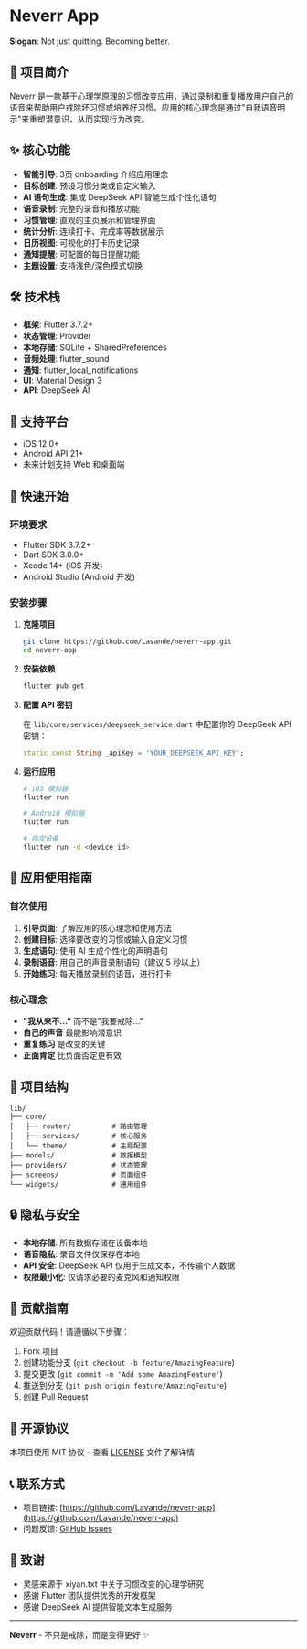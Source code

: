 # Neverr App

**Slogan**: Not just quitting. Becoming better.

## 🎯 项目简介

Neverr 是一款基于心理学原理的习惯改变应用，通过录制和重复播放用户自己的语音来帮助用户戒除坏习惯或培养好习惯。应用的核心理念是通过"自我语音明示"来重塑潜意识，从而实现行为改变。

## ✨ 核心功能

- **智能引导**: 3页 onboarding 介绍应用理念
- **目标创建**: 预设习惯分类或自定义输入
- **AI 语句生成**: 集成 DeepSeek API 智能生成个性化语句
- **语音录制**: 完整的录音和播放功能
- **习惯管理**: 直观的主页展示和管理界面
- **统计分析**: 连续打卡、完成率等数据展示
- **日历视图**: 可视化的打卡历史记录
- **通知提醒**: 可配置的每日提醒功能
- **主题设置**: 支持浅色/深色模式切换

## 🛠 技术栈

- **框架**: Flutter 3.7.2+
- **状态管理**: Provider
- **本地存储**: SQLite + SharedPreferences
- **音频处理**: flutter_sound
- **通知**: flutter_local_notifications
- **UI**: Material Design 3
- **API**: DeepSeek AI

## 📱 支持平台

- iOS 12.0+
- Android API 21+
- 未来计划支持 Web 和桌面端

## 🚀 快速开始

### 环境要求

- Flutter SDK 3.7.2+
- Dart SDK 3.0.0+
- Xcode 14+ (iOS 开发)
- Android Studio (Android 开发)

### 安装步骤

1. **克隆项目**
   ```bash
   git clone https://github.com/Lavande/neverr-app.git
   cd neverr-app
   ```

2. **安装依赖**
   ```bash
   flutter pub get
   ```

3. **配置 API 密钥**
   
   在 `lib/core/services/deepseek_service.dart` 中配置你的 DeepSeek API 密钥：
   ```dart
   static const String _apiKey = 'YOUR_DEEPSEEK_API_KEY';
   ```

4. **运行应用**
   ```bash
   # iOS 模拟器
   flutter run
   
   # Android 模拟器
   flutter run
   
   # 指定设备
   flutter run -d <device_id>
   ```

## 📖 应用使用指南

### 首次使用

1. **引导页面**: 了解应用的核心理念和使用方法
2. **创建目标**: 选择要改变的习惯或输入自定义习惯
3. **生成语句**: 使用 AI 生成个性化的声明语句
4. **录制语音**: 用自己的声音录制语句（建议 5 秒以上）
5. **开始练习**: 每天播放录制的语音，进行打卡

### 核心理念

- **"我从来不..."** 而不是"我要戒除..."
- **自己的声音** 最能影响潜意识
- **重复练习** 是改变的关键
- **正面肯定** 比负面否定更有效

## 📁 项目结构

```
lib/
├── core/
│   ├── router/          # 路由管理
│   ├── services/        # 核心服务
│   └── theme/           # 主题配置
├── models/              # 数据模型
├── providers/           # 状态管理
├── screens/             # 页面组件
└── widgets/             # 通用组件
```

## 🔒 隐私与安全

- **本地存储**: 所有数据存储在设备本地
- **语音隐私**: 录音文件仅保存在本地
- **API 安全**: DeepSeek API 仅用于生成文本，不传输个人数据
- **权限最小化**: 仅请求必要的麦克风和通知权限

## 🤝 贡献指南

欢迎贡献代码！请遵循以下步骤：

1. Fork 项目
2. 创建功能分支 (`git checkout -b feature/AmazingFeature`)
3. 提交更改 (`git commit -m 'Add some AmazingFeature'`)
4. 推送到分支 (`git push origin feature/AmazingFeature`)
5. 创建 Pull Request

## 📄 开源协议

本项目使用 MIT 协议 - 查看 [LICENSE](LICENSE) 文件了解详情

## 📞 联系方式

- 项目链接: [https://github.com/Lavande/neverr-app](https://github.com/Lavande/neverr-app)
- 问题反馈: [GitHub Issues](https://github.com/Lavande/neverr-app/issues)

## 🙏 致谢

- 灵感来源于 xiyan.txt 中关于习惯改变的心理学研究
- 感谢 Flutter 团队提供优秀的开发框架
- 感谢 DeepSeek AI 提供智能文本生成服务

---

**Neverr** - 不只是戒除，而是变得更好 ✨